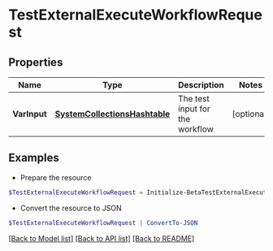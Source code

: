 # TestExternalExecuteWorkflowRequest
## Properties

Name | Type | Description | Notes
------------ | ------------- | ------------- | -------------
**VarInput** | [**SystemCollectionsHashtable**](.md) | The test input for the workflow | [optional] 

## Examples

- Prepare the resource
```powershell
$TestExternalExecuteWorkflowRequest = Initialize-BetaTestExternalExecuteWorkflowRequest  -VarInput {test&#x3D;hello world}
```

- Convert the resource to JSON
```powershell
$TestExternalExecuteWorkflowRequest | ConvertTo-JSON
```

[[Back to Model list]](../README.md#documentation-for-models) [[Back to API list]](../README.md#documentation-for-api-endpoints) [[Back to README]](../README.md)

